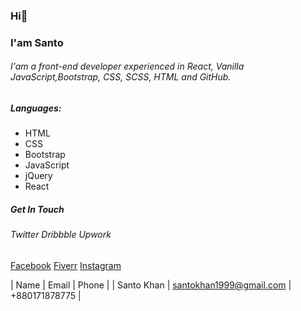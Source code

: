 ### Hi👋
### I'am Santo

###### I'am a front-end developer experienced in React, Vanilla JavaScript,Bootstrap, CSS, SCSS, HTML and GitHub.

##### Languages:
- HTML
- CSS
- Bootstrap
- JavaScript
- jQuery
- React

##### Get In Touch
###### Twitter Dribbble Upwork
[Facebook](https://facebook.com/SantoKhan1999) [Fiverr](https://fiverr.com/santokhan494) [Instagram](https://facebook.com/santokhan1999)

| Name | Email | Phone |
| Santo Khan | santokhan1999@gmail.com | +880171878775 |

<!--
**santokhan/santokhan** is a ✨ _special_ ✨ repository because its `README.md` (this file) appears on your GitHub profile.

Here are some ideas to get you started:

- 🔭 I’m currently working on ...
- 🌱 I’m currently learning ...
- 👯 I’m looking to collaborate on ...
- 🤔 I’m looking for help with ...
- 💬 Ask me about ...
- 📫 How to reach me: ...
- 😄 Pronouns: ...
- ⚡ Fun fact: ...
-->
